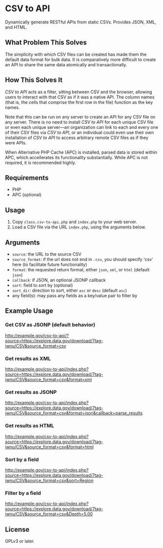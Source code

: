 CSV to API
===========

Dynamically generate RESTful APIs from static CSVs. Provides JSON, XML, and HTML.

What Problem This Solves
------------------------

The simplicity with which CSV files can be created has made them the default data format for bulk data. It is comparatively more difficult to create an API to share the same data atomically and transactionally.

How This Solves It
------------------

*CSV to API* acts as a filter, sitting between CSV and the browser, allowing users to interact with that CSV as if it was a native API. The column names (that is, the cells that comprise the first row in the file) function as the key names.

Note that this can be run on any server to create an API for any CSV file on any server. There is no need to install *CSV to API* for each unique CSV file or even each unique server—an organization can link to each and every one of their CSV files via *CSV to API*, or an individual could even use their own installation of *CSV to API* to access arbitrary remote CSV files as if they were APIs.

When Alternative PHP Cache (APC) is installed, parsed data is stored within APC, which accellerates  its functionality substantially. While APC is not required, it is recommended highly.

Requirements
------------

* PHP
* APC (optional)

Usage
-----

1. Copy `class.csv-to-api.php` and `index.php` to your web server.
2. Load a CSV file via the URL `index.php`, using the arguments below.

Arguments
---------

* `source`: the URL to the source CSV
* `source_format`: if the url does not end in `.csv`, you should specify 'csv' here (to facilitate future functionality)
* `format`: the requested return format, either `json`, `xml`, or `html` (default `json`)
* `callback`: if JSON, an optional JSONP callback
* `sort`: field to sort by (optional)
* `sort_dir`: direction to sort, either `asc` or `desc` (default `asc`)
* any field(s): may pass any fields as a key/value pair to filter by

Example Usage
-------------

### Get CSV as JSONP (default behavior)
http://example.gov/csv-to-api/?source=https://explore.data.gov/download/7tag-iwnu/CSV&source_format=csv

### Get results as XML

http://example.gov/csv-to-api/index.php?source=https://explore.data.gov/download/7tag-iwnu/CSV&source_format=csv&format=xml

### Get results as JSONP

http://example.gov/csv-to-api/index.php?source=https://explore.data.gov/download/7tag-iwnu/CSV&source_format=csv&format=json&callback=parse_results

### Get results as HTML

http://example.gov/csv-to-api/index.php?source=https://explore.data.gov/download/7tag-iwnu/CSV&source_format=csv&format=html

### Sort by a field

http://example.gov/csv-to-api/index.php?source=https://explore.data.gov/download/7tag-iwnu/CSV&source_format=csv&sort=Region

### Filter by a field

http://example.gov/csv-to-api/index.php?source=https://explore.data.gov/download/7tag-iwnu/CSV&source_format=csv&Depth=5.00

License
-------
GPLv3 or later.